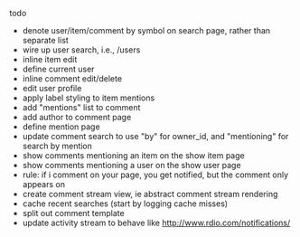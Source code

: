 todo
- denote user/item/comment by symbol on search page, rather than separate list
- wire up user search, i.e., /users
- inline item edit
- define current user
- inline comment edit/delete
- edit user profile
- apply label styling to item mentions
- add "mentions" list to comment
- add author to comment page
- define mention page
- update comment search to use "by" for owner_id, and "mentioning" for search by mention
- show comments mentioning an item on the show item page
- show comments mentioning a user on the show user page
- rule: if i comment on your page, you get notified, but the comment only appears on
- create comment stream view, ie abstract comment stream rendering
- cache recent searches (start by logging cache misses)
- split out comment template
- update activity stream to behave like http://www.rdio.com/notifications/
